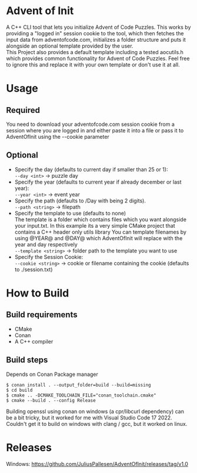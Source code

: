 # Advent of Init
A C++ CLI tool that lets you initialize Advent of Code Puzzles. This works by providing a "logged in" session cookie to the tool, which then fetches the input data from adventofcode.com, initializes a folder structure and puts it alongside an optional template provided by the user.   
This Project also provides a default template including a tested aocutils.h which provides common functionality for Advent of Code Puzzles. Feel free to ignore this and replace it with your own template or don't use it at all.

# Usage
## Required
You need to download your adventofcode.com session cookie from a session where you are logged in and either paste it into a file or pass it to AdventOfInit using the --cookie parameter
## Optional
- Specify the day (defaults to current day if smaller than 25 or 1):  
`--day <int>` -> puzzle day  
- Specify the year (defaults to current year if already december or last year):  
`--year <int>` -> event year    
- Specify the path (defaults to <year>/Day<day> with <day> being 2 digits).  
`--path <string>` -> filepath  
- Specify the template to use (defaults to none)  
The template is a folder which contains files which you want alongside your input.txt. In this example its a very simple CMake project that contains a C++ header only utils library
You can template filenames by using @YEAR@ and @DAY@ which AdventOfInit will replace with the year and day respectively  
`--template <string>` -> folder path to the template you want to use  
- Specify the Session Cookie:  
`--cookie <string>` -> cookie or filename containing the cookie (defaults to ./session.txt)  

# How to Build
## Build requirements
- CMake
- Conan
- A C++ compiler

## Build steps
Depends on Conan Package manager  
```
$ conan install . --output_folder=build --build=missing
$ cd build
$ cmake .. -DCMAKE_TOOLCHAIN_FILE="conan_toolchain.cmake"
$ cmake --build . --config Release
```
  
Building openssl using conan on windows (a cpr/libcurl dependency) can be a bit tricky, but it worked for me with Visual Studio Code 17 2022.
Couldn't get it to build on windows with clang / gcc, but it worked on linux.

# Releases
Windows: https://github.com/JuliusPallesen/AdventOfInit/releases/tag/v1.0
